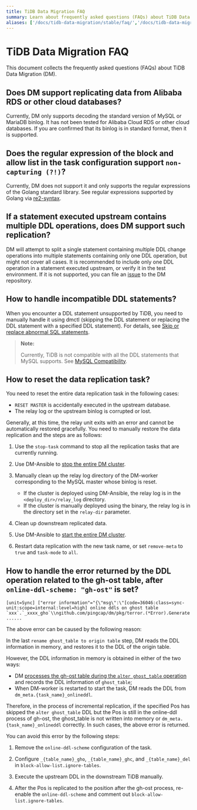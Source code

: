 ```yaml
---
title: TiDB Data Migration FAQ
summary: Learn about frequently asked questions (FAQs) about TiDB Data Migration (DM).
aliases: ['/docs/tidb-data-migration/stable/faq/','/docs/tidb-data-migration/v1.0/faq/','/docs/dev/faq/data-migration/','/docs/dev/reference/tools/data-migration/faq/','/docs/v3.1/reference/tools/data-migration/faq/','/docs/v3.0/reference/tools/data-migration/faq/','/docs/v2.1/reference/tools/data-migration/faq/']
---
```


# TiDB Data Migration FAQ

This document collects the frequently asked questions (FAQs) about TiDB Data Migration (DM).

## Does DM support replicating data from Alibaba RDS or other cloud databases?

Currently, DM only supports decoding the standard version of MySQL or MariaDB binlog. It has not been tested for Alibaba Cloud RDS or other cloud databases. If you are confirmed that its binlog is in standard format, then it is supported.

## Does the regular expression of the block and allow list in the task configuration support `non-capturing (?!)`?

Currently, DM does not support it and only supports the regular expressions of the Golang standard library. See regular expressions supported by Golang via [re2-syntax](https://github.com/google/re2/wiki/Syntax).

## If a statement executed upstream contains multiple DDL operations, does DM support such replication?

DM will attempt to split a single statement containing multiple DDL change operations into multiple statements containing only one DDL operation, but might not cover all cases. It is recommended to include only one DDL operation in a statement executed upstream, or verify it in the test environment. If it is not supported, you can file an [issue](https://github.com/pingcap/dm/issues) to the DM repository.

## How to handle incompatible DDL statements?

When you encounter a DDL statement unsupported by TiDB, you need to manually handle it using dmctl (skipping the DDL statement or replacing the DDL statement with a specified DDL statement). For details, see [Skip or replace abnormal SQL statements](skip-or-replace-abnormal-sql-statements.md).

> **Note:**
>
> Currently, TiDB is not compatible with all the DDL statements that MySQL supports. See [MySQL Compatibility](https://pingcap.com/docs/dev/reference/mysql-compatibility/#ddl).

## How to reset the data replication task?

You need to reset the entire data replication task in the following cases:

- `RESET MASTER` is accidentally executed in the upstream database.
- The relay log or the upstream binlog is corrupted or lost.

Generally, at this time, the relay unit exits with an error and cannot be automatically restored gracefully. You need to manually restore the data replication and the steps are as follows:

1. Use the `stop-task` command to stop all the replication tasks that are currently running.
2. Use DM-Ansible to [stop the entire DM cluster](deploy-a-dm-cluster-using-ansible.md#step-10-stop-the-dm-cluster).
3. Manually clean up the relay log directory of the DM-worker corresponding to the MySQL master whose binlog is reset.

    - If the cluster is deployed using DM-Ansible, the relay log is in the `<deploy_dir>/relay_log` directory.
    - If the cluster is manually deployed using the binary, the relay log is in the directory set in the `relay-dir` parameter.

4. Clean up downstream replicated data.
5. Use DM-Ansible to [start the entire DM cluster](deploy-a-dm-cluster-using-ansible.md#step-9-deploy-the-dm-cluster).
6. Restart data replication with the new task name, or set `remove-meta` to `true` and `task-mode` to `all`.

## How to handle the error returned by the DDL operation related to the gh-ost table, after `online-ddl-scheme: "gh-ost"` is set?

```
[unit=Sync] ["error information"="{\"msg\":\"[code=36046:class=sync-unit:scope=internal:level=high] online ddls on ghost table `xxx`.`_xxxx_gho`\\ngithub.com/pingcap/dm/pkg/terror.(*Error).Generate ......
```

The above error can be caused by the following reason:

In the last `rename ghost_table to origin table` step, DM reads the DDL information in memory, and restores it to the DDL of the origin table.

However, the DDL information in memory is obtained in either of the two ways: 
    
- DM [processes the gh-ost table during the `alter ghost_table` operation](online-ddl-scheme.md#online-schema-change-gh-ost) and records the DDL information of `ghost_table`;
- When DM-worker is restarted to start the task, DM reads the DDL from `dm_meta.{task_name}_onlineddl`.

Therefore, in the process of incremental replication, if the specified Pos has skipped the `alter ghost_table` DDL but the Pos is still in the online-ddl process of gh-ost, the ghost_table is not written into memory or `dm_meta.{task_name}_onlineddl` correctly. In such cases, the above error is returned.

You can avoid this error by the following steps:

1. Remove the `online-ddl-scheme` configuration of the task.

2. Configure `_{table_name}_gho`, `_{table_name}_ghc`, and `_{table_name}_del` in `block-allow-list.ignore-tables`.

3. Execute the upstream DDL in the downstream TiDB manually.

4. After the Pos is replicated to the position after the gh-ost process, re-enable the `online-ddl-scheme` and comment out `block-allow-list.ignore-tables`.
